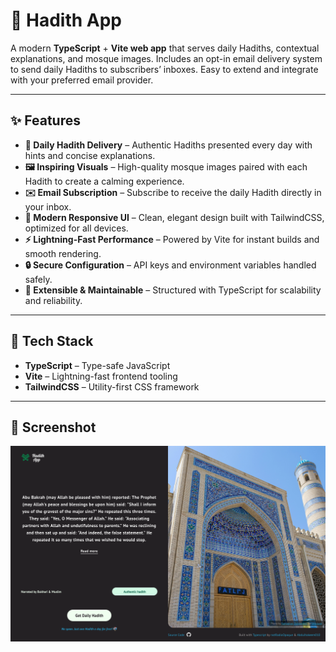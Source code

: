 # 🕌 Hadith App  

A modern **TypeScript** + **Vite web app** that serves daily Hadiths, contextual explanations, and mosque images. Includes an opt-in email delivery system to send daily Hadiths to subscribers’ inboxes. Easy to extend and integrate with your preferred email provider.

---

## ✨ Features  
- **📖 Daily Hadith Delivery** – Authentic Hadiths presented every day with hints and concise explanations.
- **🖼️ Inspiring Visuals** – High-quality mosque images paired with each Hadith to create a calming experience.
- **✉️ Email Subscription** – Subscribe to receive the daily Hadith directly in your inbox.
- **🎨 Modern Responsive UI** – Clean, elegant design built with TailwindCSS, optimized for all devices.
- **⚡ Lightning-Fast Performance** – Powered by Vite for instant builds and smooth rendering.
- **🔒 Secure Configuration** – API keys and environment variables handled safely.
- **🔧 Extensible & Maintainable** – Structured with TypeScript for scalability and reliability. 

---

## 🚀 Tech Stack  
- **TypeScript** – Type-safe JavaScript  
- **Vite** – Lightning-fast frontend tooling  
- **TailwindCSS** – Utility-first CSS framework  

---


## 📸 Screenshot  

![App Screenshot](./frontend/src/assets/images/Screenshot%202025-09-14%20at%2007-17-03%20Hadith%20App.png)

